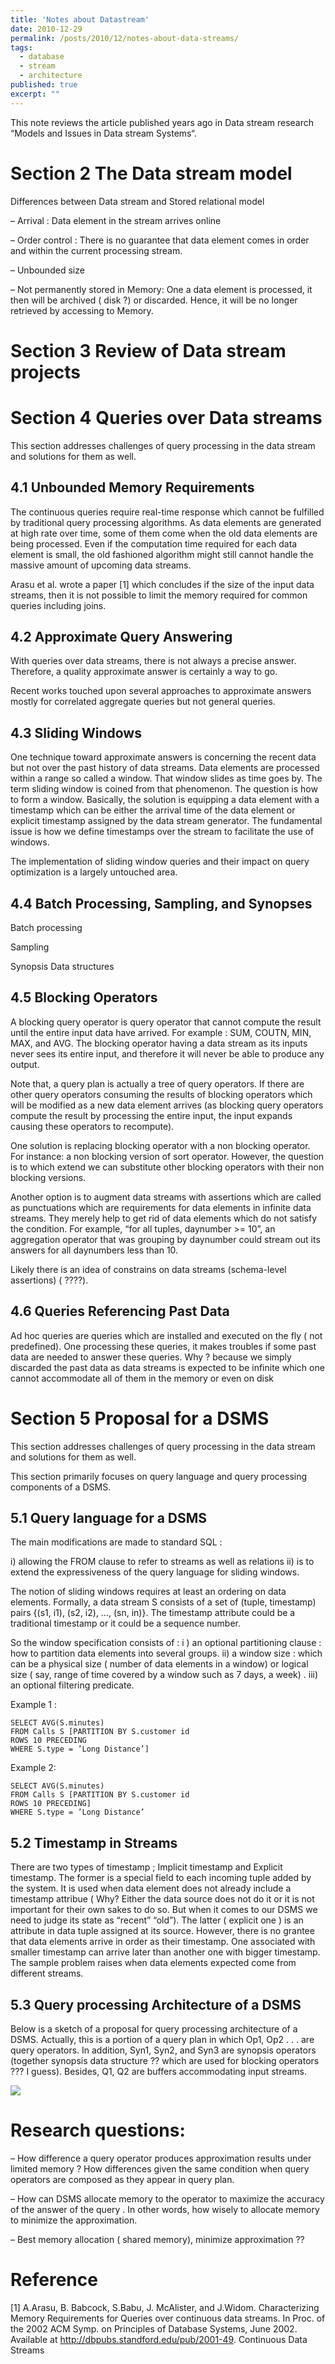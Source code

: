 ```yaml
---
title: 'Notes about Datastream'
date: 2010-12-29
permalink: /posts/2010/12/notes-about-data-streams/
tags:
  - database
  - stream
  - architecture
published: true
excerpt: ""
---
```

This note reviews the article published years ago in Data stream research “Models and Issues in Data stream Systems“.

# Section 2 The Data stream model
Differences between Data stream and Stored relational model

– Arrival : Data element in the stream arrives online

– Order control : There is no guarantee that data element comes in order and within the current processing stream.

– Unbounded size

– Not permanently stored in Memory: One a data element is processed, it then will be archived ( disk ?) or discarded. Hence, it will be no longer retrieved by accessing to Memory.

# Section 3 Review of Data stream projects
# Section 4 Queries over Data streams
This section addresses challenges of query processing in the data stream and solutions for them as well.

## 4.1 Unbounded Memory Requirements
The continuous queries require real-time response which cannot be fulfilled by traditional query processing algorithms. As data elements are generated at high rate over time, some of them come when the old data elements are being processed. Even if the computation time required for each data element is small, the old fashioned algorithm might still cannot handle the massive amount of upcoming data streams.

Arasu et al. wrote a paper [1] which concludes if the size of the input data streams, then it is not possible to limit the memory required for common queries including joins.

## 4.2 Approximate Query Answering
With queries over data streams, there is not always a precise answer. Therefore, a quality approximate answer is certainly a way to go.

Recent works touched upon several approaches to approximate answers mostly for correlated aggregate queries but not general queries.

## 4.3 Sliding Windows

One technique toward approximate answers is concerning the recent data but not over the past history of data streams.  Data elements are processed within a range so called a window. That window slides as time goes by. The term sliding window is coined from that phenomenon. The question is how to form a window. Basically, the solution is equipping a data element with a timestamp which can be either the arrival time of the data element or explicit timestamp assigned by the data stream generator. The fundamental issue is how we define timestamps over the stream to facilitate the use of windows.

The implementation of sliding window queries and their impact on query optimization is a largely untouched area.

## 4.4 Batch Processing, Sampling, and Synopses

Batch processing

Sampling

Synopsis Data structures

## 4.5 Blocking Operators

A blocking query operator is query operator that cannot compute the result until the entire input data have arrived. For example : SUM, COUTN, MIN, MAX, and AVG. The blocking operator having a data stream as its inputs never sees its entire input, and therefore it will never be able to produce any output.

Note that, a query plan is actually a tree of query operators. If there are other query operators consuming the results of blocking operators which will be modified as a new data element arrives  (as blocking query operators compute the result by processing the entire input, the input expands causing these operators to recompute).

One solution is replacing blocking operator with a non blocking operator. For instance: a non blocking version of sort operator. However, the question is to which extend we can substitute other blocking operators with their non blocking versions.

Another option is to augment data streams with assertions which are called as punctuations which are requirements for data elements in infinite data streams. They merely help to get rid of data elements which do not satisfy the condition. For example, “for all tuples, daynumber >= 10”, an aggregation operator that was grouping by daynumber could stream out its answers for all daynumbers less than 10.

Likely there is an idea of constrains on data streams (schema-level assertions) ( ????).

## 4.6 Queries Referencing Past Data

Ad hoc queries are queries which are installed and executed on the fly ( not predefined). One processing these queries, it makes troubles if some past data are needed to answer these queries. Why ? because we simply discarded the past data as data streams is expected to be infinite which one cannot accommodate all of them in the memory or even on disk

# Section 5 Proposal for a DSMS
This section addresses challenges of query processing in the data stream and solutions for them as well.

This section primarily focuses on query language and query processing components of a DSMS.

## 5.1 Query language for a DSMS
The main modifications are made to standard SQL :

i) allowing the FROM clause to refer to streams as well as relations  ii)  is to extend the expressiveness of the query language for sliding windows.

The notion of sliding windows requires at least an ordering on data elements. Formally, a data stream S consists of a set of (tuple, timestamp) pairs {(s1, i1), (s2, i2), …, (sn, in)}. The timestamp attribute could be a traditional timestamp or it could be a sequence number.

So the window specification consists of : i ) an optional partitioning clause : how to partition data elements into several groups. ii) a window size : which can be a physical size ( number of data elements in a window) or logical size ( say, range of time covered by a window such as 7 days, a week) . iii) an optional filtering predicate.

Example 1 :
```
SELECT AVG(S.minutes)
FROM Calls S [PARTITION BY S.customer id
ROWS 10 PRECEDING
WHERE S.type = ’Long Distance’]
```

Example 2:
```
SELECT AVG(S.minutes)
FROM Calls S [PARTITION BY S.customer id
ROWS 10 PRECEDING]
WHERE S.type = ’Long Distance’
````

## 5.2 Timestamp in Streams
There are two types of timestamp ; Implicit timestamp and Explicit timestamp. The former is a special field to each incoming tuple added by the system. It is used when data element does not already include a timestamp attribue ( Why? Either the data source does not do it or it is not important for their own sakes to do so. But when it comes to our DSMS we need to judge its state as “recent”  “old”). The latter ( explicit one ) is an attribute in data tuple assigned at its source. However, there is no grantee that data elements arrive in order as their timestamp. One associated with smaller timestamp can arrive later than another one with bigger timestamp. The sample problem raises when data elements expected come from different streams.

## 5.3 Query processing Architecture of a DSMS
Below is a sketch of a proposal for query processing architecture of a DSMS. Actually, this is a portion of a query plan in which Op1, Op2 . . . are query operators. In addition, Syn1, Syn2, and Syn3 are synopsis operators (together synopsis data structure ?? which are used for blocking operators ??? I guess). Besides, Q1, Q2 are buffers accommodating input streams.

![](/images/query-processing-components-in-stream.png)

# Research questions:

– How difference a query operator produces approximation results under limited memory ? How differences given the same condition when query operators are composed as they appear in query plan.

– How can DSMS allocate memory to the operator to maximize the accuracy of the answer of the query . In other words, how wisely to allocate memory to minimize the approximation.

– Best memory allocation ( shared memory), minimize approximation ??

# Reference

[1] A.Arasu, B. Babcock, S.Babu, J. McAlister, and J.Widom. Characterizing Memory Requirements for Queries over continuous data streams. In Proc. of the 2002 ACM Symp. on Principles of Database Systems, June 2002. Available at http://dbpubs.standford.edu/pub/2001-49.
Continuous Data Streams